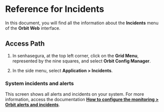 # Reference for Incidents

In this document, you will find all the information about the **Incidents** menu of the **Orbit Web** interface.

## Access Path

1. In senhasegura, at the top left corner, click on the **Grid Menu**, represented by the nine squares, and select **Orbit Config Manager**.

1. In the side menu, select **Application > Incidents**.

### System incidents and alerts

This screen shows all alerts and incidents on your system. For more information, access the documentation [**How to configure the monitoring > Orbit alerts and incidents**](/v3-32/docs/orbit-web-how-to-configure-the-monitoring).
